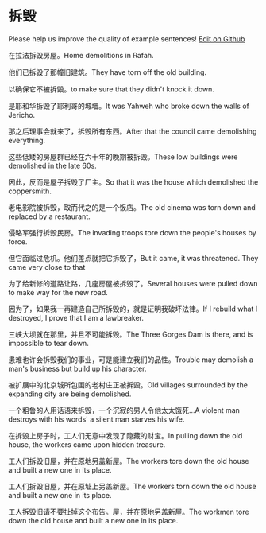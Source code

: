 # 拆毁

Please help us improve the quality of example sentences! [Edit on Github](https://github.com/jiyushe/jiyu-example-sentence-source/blob/main/chinese/chaihui.md)

<p><span class="chinese">在拉法拆毁房屋。</span><span class="english">Home demolitions in Rafah.</span></p>

<p><span class="chinese">他们已拆毁了那幢旧建筑。</span><span class="english">They have torn off the old building.</span></p>

<p><span class="chinese">以确保它不被拆毁。</span><span class="english">to make sure that they didn't knock it down.</span></p>

<p><span class="chinese">是耶和华拆毁了耶利哥的城墙。</span><span class="english">It was Yahweh who broke down the walls of Jericho.</span></p>

<p><span class="chinese">那之后理事会就来了，拆毁所有东西。</span><span class="english">After that the council came demolishing everything.</span></p>

<p><span class="chinese">这些低矮的房屋群已经在六十年的晚期被拆毁。</span><span class="english">These low buildings were demolished in the late 60s.</span></p>

<p><span class="chinese">因此，反而是屋子拆毁了厂主。</span><span class="english">So that it was the house which demolished the coppersmith.</span></p>

<p><span class="chinese">老电影院被拆毁，取而代之的是一个饭店。</span><span class="english">The old cinema was torn down and replaced by a restaurant.</span></p>

<p><span class="chinese">侵略军强行拆毁民房。</span><span class="english">The invading troops tore down the people's houses by force.</span></p>

<p><span class="chinese">但它面临过危机。他们差点就把它拆毁了，</span><span class="english">But it came, it was threatened. They came very close to that</span></p>

<p><span class="chinese">为了给新修的道路让路，几座房屋被拆毁了。</span><span class="english">Several houses were pulled down to make way for the new road.</span></p>

<p><span class="chinese">因为了，如果我一再建造自己所拆毁的，就是证明我破坏法律。</span><span class="english">If I rebuild what I destroyed, I prove that I am a lawbreaker.</span></p>

<p><span class="chinese">三峡大坝就在那里，并且不可能拆毁。</span><span class="english">The Three Gorges Dam is there, and is impossible to tear down.</span></p>

<p><span class="chinese">患难也许会拆毁我们的事业，可是能建立我们的品性。</span><span class="english">Trouble may demolish a man's business but build up his character.</span></p>

<p><span class="chinese">被扩展中的北京城所包围的老村庄正被拆毁。</span><span class="english">Old villages surrounded by the expanding city are being demolished.</span></p>

<p><span class="chinese">一个粗鲁的人用话语来拆毁，一个沉寂的男人令他太太饿死…</span><span class="english">A violent man destroys with his words' a silent man starves his wife.</span></p>

<p><span class="chinese">在拆毁上房子时，工人们无意中发现了隐藏的财宝。</span><span class="english">In pulling down the old house, the workers came upon hidden treasure.</span></p>

<p><span class="chinese">工人们拆毁旧屋，并在原地另盖新屋。</span><span class="english">The workers tore down the old house and built a new one in its place.</span></p>

<p><span class="chinese">工人们拆毁旧屋，并在原址上另盖新屋。</span><span class="english">The workers torn down the old house and built a new one in its place.</span></p>

<p><span class="chinese">工人拆毁旧请不要扯掉这个布告。屋，并在原地另盖新屋。</span><span class="english">The workmen tore down the old house and built a new one in its place.</span></p>

